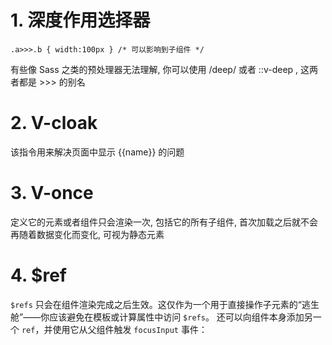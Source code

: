 # 1. 深度作用选择器
    .a>>>.b { width:100px } /* 可以影响到子组件 */

有些像 Sass 之类的预处理器无法理解, 你可以使用 /deep/ 或者 ::v-deep , 这两者都是 >>> 的别名

# 2. V-cloak

该指令用来解决页面中显示  {{name}} 的问题

# 3. V-once

定义它的元素或者组件只会渲染一次, 包括它的所有子组件, 首次加载之后就不会再随着数据变化而变化, 可视为静态元素
# 4. $ref

`$refs` 只会在组件渲染完成之后生效。这仅作为一个用于直接操作子元素的“逃生舱”——你应该避免在模板或计算属性中访问 `$refs`。
还可以向组件本身添加另一个 `ref`，并使用它从父组件触发 `focusInput` 事件：
